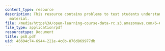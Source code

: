 ```yaml
---
content_type: resource
description: This resource contains problems to test students understanding of course
  material.
file: /media/https%3A/open-learning-course-data-rc.s3.amazonaws.com/6-630-electromagnetics-fall-2006/46694c746944221e4c8b876d869977db_ps8.pdf
file_type: application/pdf
resourcetype: Document
title: ps8.pdf
uid: 46694c74-6944-221e-4c8b-876d869977db
---
```

